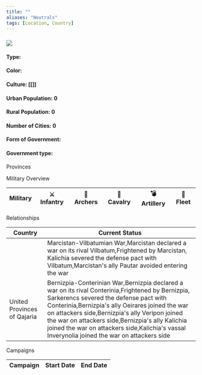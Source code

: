 ```yaml
---
title: ""
aliases: "Neutrals"
tags: [Location, Country]
---
```

### 
![](attachment/23c8f05c193596cad84693d4a27082c5)

#### **Type:** 

#### **Color:** 

#### **Culture:** [[]]

#### **Urban Population:** 0

#### **Rural Population:** 0

#### **Number of Cities:** 0

#### **Form of Government:** 

#### **Government type:** 

Provinces



Military Overview



| Military | ⚔️ Infantry | 🏹 Archers | 🐴 Cavalry | 💣 Artillery | 🌊 Fleet |
| --- | --- | --- | --- | --- | --- |


Relationships

| Country | Current Status |
| --- | --- |
|  | Marcistan-Vilbatumian War,Marcistan declared a war on its rival Vilbatum,Frightened by Marcistan, Kalichia severed the defense pact with Vilbatum,Marcistan&#39;s ally Pautar avoided entering the war |
| United Provinces of Qajaria | Bernizpia-Conterinian War,Bernizpia declared a war on its rival Conterinia,Frightened by Bernizpia, Sarkerencs severed the defense pact with Conterinia,Bernizpia&#39;s ally Oeirares joined the war on attackers side,Bernizpia&#39;s ally Veripon joined the war on attackers side,Bernizpia&#39;s ally Kalichia joined the war on attackers side,Kalichia&#39;s vassal Inverynolia joined the war on attackers side |

Campaigns

| Campaign | Start Date | End Date |
| --- | --- | --- |
